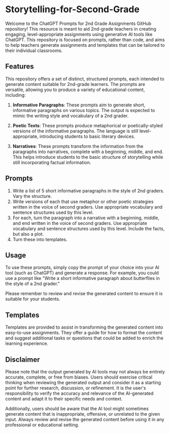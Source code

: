 # Storytelling-for-Second-Grade

Welcome to the ChatGPT Prompts for 2nd Grade Assignments GitHub repository! This resource is meant to aid 2nd-grade teachers in creating engaging, level-appropriate assignments using generative AI tools like ChatGPT. This repository is focused on prompts, rather than code, and aims to help teachers generate assignments and templates that can be tailored to their individual classrooms.

## Features

This repository offers a set of distinct, structured prompts, each intended to generate content suitable for 2nd-grade learners. The prompts are versatile, allowing you to produce a variety of educational content, including:

1. **Informative Paragraphs**: These prompts aim to generate short, informative paragraphs on various topics. The output is expected to mimic the writing style and vocabulary of a 2nd grader.

2. **Poetic Texts**: These prompts produce metaphorical or poetically-styled versions of the informative paragraphs. The language is still level-appropriate, introducing students to basic literary devices.

3. **Narratives**: These prompts transform the information from the paragraphs into narratives, complete with a beginning, middle, and end. This helps introduce students to the basic structure of storytelling while still incorporating factual information.

## Prompts

1. Write a list of 5 short informative paragraphs in the style of 2nd graders. Vary the structure.
2. Write versions of each that use metaphor or other poetic strategies written in the voice of second graders. Use appropriate vocabulary and sentence structures used by this level.
3. For each, turn the paragraph into a narrative with a beginning, middle, and end written in the voice of second graders. Use appropriate vocabulary and sentence structures used by this level. Include the facts, but also a plot.
4. Turn these into templates.

## Usage

To use these prompts, simply copy the prompt of your choice into your AI tool (such as ChatGPT) and generate a response. For example, you could use a prompt like "Write a short informative paragraph about butterflies in the style of a 2nd grader."

Please remember to review and revise the generated content to ensure it is suitable for your students.

## Templates

Templates are provided to assist in transforming the generated content into easy-to-use assignments. They offer a guide for how to format the content and suggest additional tasks or questions that could be added to enrich the learning experience.

## Disclaimer

Please note that the output generated by AI tools may not always be entirely accurate, complete, or free from biases. Users should exercise critical thinking when reviewing the generated output and consider it as a starting point for further research, discussion, or refinement. It is the user's responsibility to verify the accuracy and relevance of the AI-generated content and adapt it to their specific needs and context. 

Additionally, users should be aware that the AI tool might sometimes generate content that is inappropriate, offensive, or unrelated to the given input. Always review and revise the generated content before using it in any professional or educational setting.
